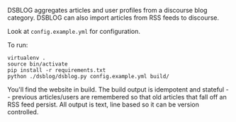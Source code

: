 DSBLOG aggregates articles and user profiles from a discourse blog category.
DSBLOG can also import articles from RSS feeds to discourse.



Look at `config.example.yml` for configuration.

To run:

    virtualenv .
    source bin/activate
    pip install -r requirements.txt
    python ./dsblog/dsblog.py config.example.yml build/

You'll find the website in build. The build output is idempotent and stateful
-- previous articles/users are remembered so that old articles that fall off an
RSS feed persist. All output is text, line based so it can be version controlled.

